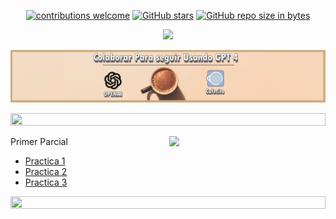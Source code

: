 

<div align="center"> 

[![contributions welcome](https://img.shields.io/badge/contributions-welcome-brightgreen.svg?style=flat)](https://github.com/Fabian-Martinez-Rincon/Programacion-Concurrente)
[![GitHub stars](https://img.shields.io/github/stars/Fabian-Martinez-Rincon/Programacion-Concurrente)](https://github.com/Fabian-Martinez-Rincon/Programacion-Concurrente/stargazers/)
[![GitHub repo size in bytes](https://img.shields.io/github/repo-size/Fabian-Martinez-Rincon/Programacion-Concurrente)](https://github.com/Fabian-Martinez-Rincon/Programacion-Concurrente)

<img src="https://readme-typing-svg.demolab.com?font=Fira+Code&size=30&duration=1200&pause=1000&color=F78E23&center=true&width=435&lines=Programación Concurrente"/>

<a title="" href="https://cafecito.app/ei-materias"><img src="/Documentos/Cafecito.png" alt="" /></a>

</div>


<img src= 'https://i.gifer.com/origin/8c/8cd3f1898255c045143e1da97fbabf10_w200.gif' height="20" width="100%">

<p><img width="250" align='right' src="https://media.giphy.com/media/v1.Y2lkPTc5MGI3NjExNzBtYm40OGRtcnIwOXpsZ2o0ajJ1ejh6ZHR4d2FhNnRqbzBzOWU2ayZlcD12MV9pbnRlcm5hbF9naWZfYnlfaWQmY3Q9Zw/3oxRmD9a5pLTOOLigM/giphy.gif"></p>

Primer Parcial
- [Practica 1]()
- [Practica 2]()
- [Practica 3]()

<img src= 'https://i.gifer.com/origin/8c/8cd3f1898255c045143e1da97fbabf10_w200.gif' height="20" width="100%">


